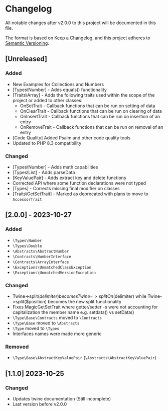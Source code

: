 # Changelog

All notable changes after v2.0.0 to this project will be documented in this file.

The format is based on [Keep a Changelog](https://keepachangelog.com/en/1.1.0/),
and this project adheres to [Semantic Versioning](https://semver.org/spec/v2.0.0.html).

## [Unreleased]

### Added

 * New Examples for Collections and Numbers
 * [Types\Number] - Adds equals() functionality
 * [Traits\Array] - Adds the following traits used within the scope of the project or added to other classes:
   * OnSetTrait - Callback functions that can be run on setting of data
   * OnClearTrait - Callback functions that can be run on clearing of data
   * OnInsertTrait - Callback functions that can be run on insertion of an entry
   * OnRemoveTrait - Callback functions that can be run on removal of an entry
 * [Code Quality] Added Psalm and other code quality tools
 * Updated to PHP 8.3 compatibility 

### Changed

 * [Types\Number] - Adds math capabilities 
 * [Types\List] - Adds parseData
 * [KeyValuePair] - Adds extract key and delete functions
 * Corrected API where some function declarations were not typed
 * [Types] - Corrects missing final modifier on classes
 * [Traits\GetSetTrait] - Marked as deprecated with plans to move to `AccessorTrait`

## [2.0.0] - 2023-10-27

### Added

 * `\Types\Number`
 * `\Types\Double`
 * `\Abstracts\AbstractNumber`
 * `\Contracts\NumberInterface`
 * `\Contracts\ArrayInterface`
 * `\Exceptions\UnmatchedClassException`
 * `\Exceptions\UnmatchedVersionException`

### Changed

 * Twine->split($delimiter) becomes Twine->splitOn($delimiter) while Twine->split($position) becomes the new split functionality
 * Fixes MagicGetSetTrait where getter/setter -s were not accounting for capitalization the member name e.g. setdata() vs setData()
 * `\Type\Base\Contracts` moved to `\Contracts`
 * `\Type\Base` moved to `\Abstracts`
 * `\Type` moved to `\Types`
 * Interfaces names were made more generic

### Removed

 * `\Type\Base\AbstractKeyValuePair` (`\Abstracts\AbstractKeyValuePair`)

## [1.1.0] 2023-10-25

### Changed

 * Updates twine documentation (Still incomplete)
 * Last version before v2.0.0
